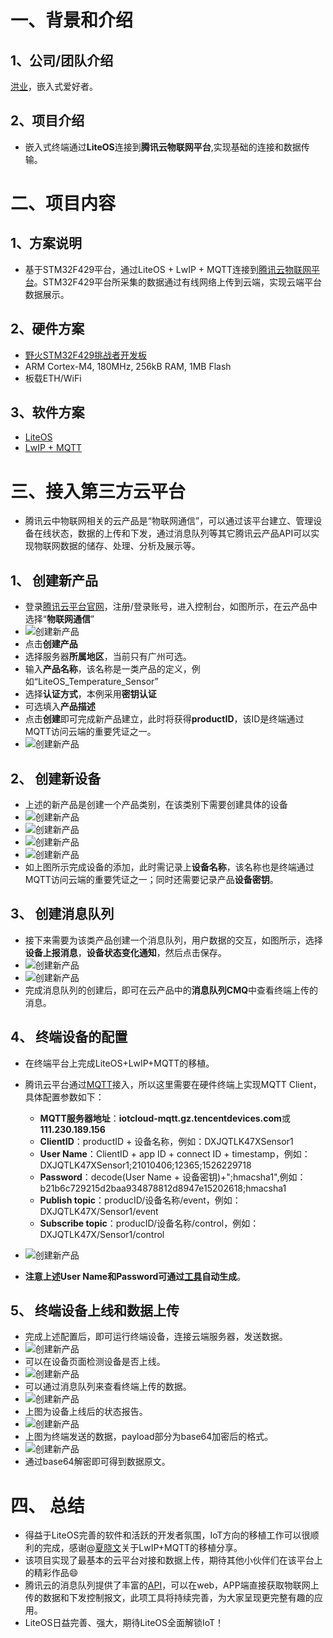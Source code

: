 # 一、背景和介绍

## 1、公司/团队介绍
[洪业](https://github.com/ianhom)，嵌入式爱好者。

## 2、项目介绍    
- 嵌入式终端通过**LiteOS**连接到**腾讯云物联网平台**,实现基础的连接和数据传输。    

# 二、项目内容
## 1、方案说明
- 基于STM32F429平台，通过LiteOS + LwIP + MQTT连接到[腾讯云物联网平台](https://cloud.tencent.com/product/iothub)。STM32F429平台所采集的数据通过有线网络上传到云端，实现云端平台数据展示。

## 2、硬件方案
- [野火STM32F429挑战者开发板](https://item.taobao.com/item.htm?spm=a1z10.5-c.w4002-10310241588.32.31936ab2hZzHfP&id=545418358219)
- ARM Cortex-M4, 180MHz, 256kB RAM, 1MB Flash
- 板载ETH/WiFi

## 3、软件方案
- [LiteOS](https://github.com/LiteOS/LiteOS)
- [LwIP + MQTT](http://savannah.nongnu.org/projects/lwip/)

# 三、接入第三方云平台
- 腾讯云中物联网相关的云产品是“物联网通信”，可以通过该平台建立、管理设备在线状态，数据的上传和下发，通过消息队列等其它腾讯云产品API可以实现物联网数据的储存、处理、分析及展示等。

## 1、 创建新产品
- 登录[腾讯云平台官网](https://cloud.tencent.com/)，注册/登录账号，进入控制台，如图所示，在云产品中选择“**物联网通信**”
- ![创建新产品](https://github.com/ianhom/LiteOS_Connect_to_3rd_Cloud/blob/master/liteos_to_tencentcloud/liteos_tencentcloud_basic/pic/add_pro.png?raw=true)
- 点击**创建产品**
- 选择服务器**所属地区**，当前只有广州可选。
- 输入**产品名称**，该名称是一类产品的定义，例如“LiteOS_Temperature_Sensor”
- 选择**认证方式**，本例采用**密钥认证**
- 可选填入**产品描述**
- 点击**创建**即可完成新产品建立，此时将获得**productID**，该ID是终端通过MQTT访问云端的重要凭证之一。
- ![创建新产品](https://github.com/ianhom/LiteOS_Connect_to_3rd_Cloud/blob/master/liteos_to_tencentcloud/liteos_tencentcloud_basic/pic/productID.png?raw=true)

## 2、 创建新设备
- 上述的新产品是创建一个产品类别，在该类别下需要创建具体的设备
- ![创建新产品](https://github.com/ianhom/LiteOS_Connect_to_3rd_Cloud/blob/master/liteos_to_tencentcloud/liteos_tencentcloud_basic/pic/add_dev.png?raw=true)
- ![创建新产品](https://github.com/ianhom/LiteOS_Connect_to_3rd_Cloud/blob/master/liteos_to_tencentcloud/liteos_tencentcloud_basic/pic/add_dev2.png?raw=true)
- ![创建新产品](https://github.com/ianhom/LiteOS_Connect_to_3rd_Cloud/blob/master/liteos_to_tencentcloud/liteos_tencentcloud_basic/pic/add_dev3.png?raw=true)
- ![创建新产品](https://github.com/ianhom/LiteOS_Connect_to_3rd_Cloud/blob/master/liteos_to_tencentcloud/liteos_tencentcloud_basic/pic/add_dev4.png?raw=true)
- 如上图所示完成设备的添加，此时需记录上**设备名称**，该名称也是终端通过MQTT访问云端的重要凭证之一；同时还需要记录产品**设备密钥**。

## 3、 创建消息队列
- 接下来需要为该类产品创建一个消息队列，用户数据的交互，如图所示，选择**设备上报消息**，**设备状态变化通知**，然后点击保存。
- ![创建新产品](https://github.com/ianhom/LiteOS_Connect_to_3rd_Cloud/blob/master/liteos_to_tencentcloud/liteos_tencentcloud_basic/pic/MQ.png?raw=true)
- ![创建新产品](https://github.com/ianhom/LiteOS_Connect_to_3rd_Cloud/blob/master/liteos_to_tencentcloud/liteos_tencentcloud_basic/pic/MQ_rev.png?raw=true)
- 完成消息队列的创建后，即可在云产品中的**消息队列CMQ**中查看终端上传的消息。

## 4、 终端设备的配置
- 在终端平台上完成LiteOS+LwIP+MQTT的移植。
- 腾讯云平台通过[MQTT](http://mqtt.org/)接入，所以这里需要在硬件终端上实现MQTT Client，具体配置参数如下：        
   - **MQTT服务器地址**：**iotcloud-mqtt.gz.tencentdevices.com**或**111.230.189.156**        
   - **ClientID**：productID + 设备名称，例如：DXJQTLK47XSensor1           
   - **User Name**：ClientID + app ID + connect ID + timestamp，例如：DXJQTLK47XSensor1;21010406;12365;1526229718     
   - **Password**：decode(User Name + 设备密钥)+";hmacsha1",例如：b21b6c729215d2baa934878812d8947e15202618;hmacsha1     
   - **Publish topic**：producID/设备名称/event，例如：DXJQTLK47X/Sensor1/event    
   - **Subscribe topic**：producID/设备名称/control，例如：DXJQTLK47X/Sensor1/control     
   
- ![创建新产品](https://github.com/ianhom/LiteOS_Connect_to_3rd_Cloud/blob/master/liteos_to_tencentcloud/liteos_tencentcloud_basic/pic/code.png?raw=true) 
- **注意上述User Name和Password可通过[工具]()自动生成**。

## 5、 终端设备上线和数据上传
- 完成上述配置后，即可运行终端设备，连接云端服务器，发送数据。
- ![创建新产品](https://github.com/ianhom/LiteOS_Connect_to_3rd_Cloud/blob/master/liteos_to_tencentcloud/liteos_tencentcloud_basic/pic/online.png?raw=true) 
- 可以在设备页面检测设备是否上线。
- ![创建新产品](https://github.com/ianhom/LiteOS_Connect_to_3rd_Cloud/blob/master/liteos_to_tencentcloud/liteos_tencentcloud_basic/pic/msg_rcv1.png?raw=true)
- 可以通过消息队列来查看终端上传的数据。
- ![创建新产品](https://github.com/ianhom/LiteOS_Connect_to_3rd_Cloud/blob/master/liteos_to_tencentcloud/liteos_tencentcloud_basic/pic/msg_rcv2.png?raw=true) 
- 上图为设备上线后的状态报告。
- ![创建新产品](https://github.com/ianhom/LiteOS_Connect_to_3rd_Cloud/blob/master/liteos_to_tencentcloud/liteos_tencentcloud_basic/pic/msg_rcv3.png?raw=true) 
- 上图为终端发送的数据，payload部分为base64加密后的格式。
- ![创建新产品](https://github.com/ianhom/LiteOS_Connect_to_3rd_Cloud/blob/master/liteos_to_tencentcloud/liteos_tencentcloud_basic/pic/msg_rcv4.png?raw=true)
- 通过base64解密即可得到数据原文。

# 四、 总结
- 得益于LiteOS完善的软件和活跃的开发者氛围，IoT方向的移植工作可以很顺利的完成，感谢@[夏晓文](https://github.com/xiaowenxia)关于LwIP+MQTT的移植分享。
- 该项目实现了最基本的云平台对接和数据上传，期待其他小伙伴们在该平台上的精彩作品:smile:
- 腾讯云的消息队列提供了丰富的[API](https://cloud.tencent.com/document/api/406/5853)，可以在web，APP端直接获取物联网上传的数据和下发控制报文，此项工具将持续完善，为大家呈现更完整有趣的应用。
- LiteOS日益完善、强大，期待LiteOS全面解锁IoT！
